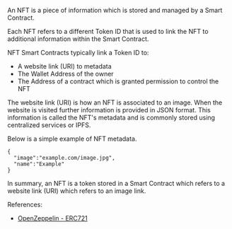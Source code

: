 An NFT is a piece of information which is stored and managed by a Smart Contract.

Each NFT refers to a different Token ID that is used to link the NFT to additional
information within the Smart Contract.

NFT Smart Contracts typically link a Token ID to:
-   A website link (URI) to metadata
-   The Wallet Address of the owner
-   The Address of a contract which is granted permission to control the NFT

The website link (URI) is how an NFT is associated to an image. When the website
is visited further information is provided in JSON format. This information is
called the NFT's metadata and is commonly stored using centralized services or
IPFS.

Below is a simple example of NFT metadata.
```
{
  "image":"example.com/image.jpg",
  "name":"Example"
}
```

In summary, an NFT is a token stored in a Smart Contract which refers to a website link
(URI) which refers to an image link.

References:
-   [OpenZeppelin - ERC721](https://github.com/OpenZeppelin/openzeppelin-contracts/blob/master/contracts/token/ERC721/ERC721.sol#L19)
